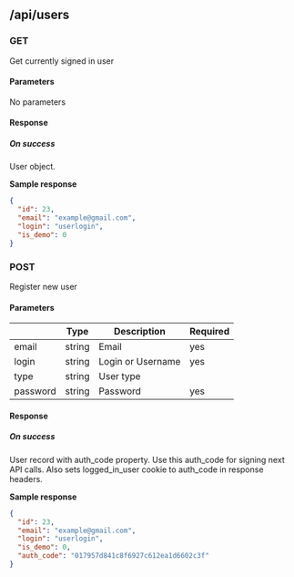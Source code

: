 ## /api/users
### GET

Get currently signed in user

#### Parameters
No parameters

#### Response
##### On success

User object.

**Sample response**

```json
{
  "id": 23,
  "email": "example@gmail.com",
  "login": "userlogin",
  "is_demo": 0
}
```
### POST

Register new user

#### Parameters
|          | Type   | Description       | Required |
| -------- | ------ | ----------------- | -------- |
| email    | string | Email             | yes      |
| login    | string | Login or Username | yes      |
| type     | string | User type         |          |
| password | string | Password          | yes      |

#### Response
##### On success

User record with auth_code property. Use this auth_code for signing next API calls. Also sets logged_in_user cookie to auth_code in response headers.

**Sample response**

```json
{
  "id": 23,
  "email": "example@gmail.com",
  "login": "userlogin",
  "is_demo": 0,
  "auth_code": "017957d841c8f6927c612ea1d6602c3f"
}
```
